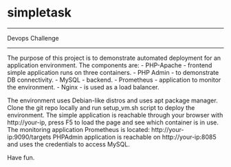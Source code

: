 # simpletask
----------------

Devops Challenge

----------------

The purpose of this project is to demonstrate automated deployment for an application environment. The components are:
    - PHP-Apache - frontend simple application runs on three containers.
    - PHP Admin - to demonstrate DB connectivity.
    - MySQL - backend.
    - Prometheus - application to monitor the environment.
    - Nginx - is used as a load balancer.

The environment uses Debian-like distros and uses apt package manager.
Clone the git repo locally and run setup_vm.sh script to deploy the environment.
The simple application is reachable through your browser with http://your-ip, press F5 to load the page and see which container is in use.
The monitoring application Prometheus is located: http://your-ip:9090/targets
PHPAdmin application is reachable on http://your-ip:8085 and uses the credentials to access MySQL.

Have fun.

